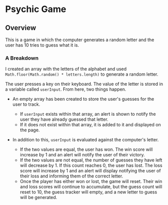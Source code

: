 # Psychic Game

## Overview
This is a game in which the computer generates a random letter and the user has 10 tries to guess what it is.

### A Breakdown
I created an array with the letters of the alphabet and used ``` Math.floor(Math.random() * letters.length)``` to generate a random letter. 

The user presses a key on their keyboard. The value of the letter is stored in a variable called ```userInput```. From here, two things happen. 
* An empty array has been created to store the user's guesses for the user to track. 
    * If ```userInput``` exists within that array, an alert is shown to notify the user they have already guessed that letter. 
    * If it does not exist within that array, it is added to it and displayed on the page.

* In addition to this, ```userInput``` is evaluated against the computer's letter. 
    * If the two values are equal, the user has won. The win score will increase by 1 and an alert will notify the user of their victory. 
    * If the two values are not equal, the number of guesses they have left will decrease by 1. If this count reaches 0, the user has lost. The loss score will increase by 1 and an alert will display notifying the user of their loss and informing them of the correct letter. 
    * Once the player has either won or lost, the game will reset. Their win and loss scores will continue to accumulate, but the guess count will reset to 10, the guess tracker will empty, and a new letter to guess will be generated.